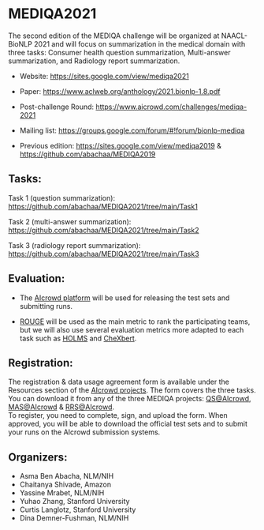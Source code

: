 # MEDIQA2021

The second edition of the MEDIQA challenge will be organized at NAACL-BioNLP 2021 and will focus on summarization in the medical domain with three tasks: 
Consumer health question summarization, Multi-answer summarization, and Radiology report summarization. 

- Website: https://sites.google.com/view/mediqa2021

- Paper: https://www.aclweb.org/anthology/2021.bionlp-1.8.pdf 

- Post-challenge Round: https://www.aicrowd.com/challenges/mediqa-2021 

- Mailing list: https://groups.google.com/forum/#!forum/bionlp-mediqa

- Previous edition: https://sites.google.com/view/mediqa2019 & https://github.com/abachaa/MEDIQA2019 

Tasks: 
-------
Task 1 (question summarization): https://github.com/abachaa/MEDIQA2021/tree/main/Task1

Task 2 (multi-answer summarization): https://github.com/abachaa/MEDIQA2021/tree/main/Task2

Task 3 (radiology report summarization): https://github.com/abachaa/MEDIQA2021/tree/main/Task3


Evaluation: 
------------------
- The [AIcrowd platform](https://www.aicrowd.com/challenges/mediqa-2021) will be used for releasing the test sets and submitting runs. 

- [ROUGE](https://www.aclweb.org/anthology/W04-1013.pdf) will be used as the main metric to rank the participating teams, but we will also use several evaluation metrics more adapted to each task such as [HOLMS](https://www.aclweb.org/anthology/2020.coling-main.498.pdf) and [CheXbert](https://arxiv.org/pdf/2004.09167.pdf).   


Registration:
-------------
The registration & data usage agreement form is available under the Resources section of the [AIcrowd projects](https://www.aicrowd.com/challenges/mediqa-2021).
The form covers the three tasks. You can download it from any of the three MEDIQA projects: [QS@AIcrowd](https://www.aicrowd.com/challenges/mediqa-2021/problems/mediqa-2021-question-summarization-qs), [MAS@AIcrowd](https://www.aicrowd.com/challenges/mediqa-2021/problems/mediqa-2021-multi-answer-summarization) & [RRS@AIcrowd](https://www.aicrowd.com/challenges/mediqa-2021/problems/mediqa-2021-radiology-report-summarization).   
To register, you need to complete, sign, and upload the form. When approved, you will be able to download the official test sets and to submit your runs on the AIcrowd submission systems. 


Organizers: 
------------

- Asma Ben Abacha, NLM/NIH
- Chaitanya Shivade, Amazon
- Yassine Mrabet, NLM/NIH
- Yuhao Zhang, Stanford University
- Curtis Langlotz, Stanford University
- Dina Demner-Fushman, NLM/NIH 
